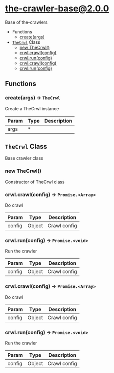 # the-crawler-base@2.0.0

Base of the-crawlers

+ Functions
  + [create(args)](#the-crawler-base-function-create)
+ [`TheCrwl`](#the-crawler-base-classes) Class
  + [new TheCrwl()](#the-crawler-base-classes-the-crwl-constructor)
  + [crwl.crawl(config)](#the-crawler-base-classes-the-crwl-crawl)
  + [crwl.run(config)](#the-crawler-base-classes-the-crwl-run)
  + [crwl.crawl(config)](#the-crawler-base-classes-the-crwl-crawl)
  + [crwl.run(config)](#the-crawler-base-classes-the-crwl-run)

## Functions

<a class='md-heading-link' name="the-crawler-base-function-create" ></a>

### create(args) -> `TheCrwl`

Create a TheCrwl instance

| Param | Type | Description |
| ----- | --- | -------- |
| args | * |  |



<a class='md-heading-link' name="the-crawler-base-classes"></a>

## `TheCrwl` Class

Base crawler class




<a class='md-heading-link' name="the-crawler-base-classes-the-crwl-constructor" ></a>

### new TheCrwl()

Constructor of TheCrwl class



<a class='md-heading-link' name="the-crawler-base-classes-the-crwl-crawl" ></a>

### crwl.crawl(config) -> `Promise.<Array>`

Do crawl

| Param | Type | Description |
| ----- | --- | -------- |
| config | Object | Crawl config |


<a class='md-heading-link' name="the-crawler-base-classes-the-crwl-run" ></a>

### crwl.run(config) -> `Promise.<void>`

Run the crawler

| Param | Type | Description |
| ----- | --- | -------- |
| config | Object | Crawl config |


<a class='md-heading-link' name="the-crawler-base-classes-the-crwl-crawl" ></a>

### crwl.crawl(config) -> `Promise.<Array>`

Do crawl

| Param | Type | Description |
| ----- | --- | -------- |
| config | Object | Crawl config |


<a class='md-heading-link' name="the-crawler-base-classes-the-crwl-run" ></a>

### crwl.run(config) -> `Promise.<void>`

Run the crawler

| Param | Type | Description |
| ----- | --- | -------- |
| config | Object | Crawl config |




